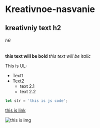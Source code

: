 # Kreativnoe-nasvanie
## kreativniy text h2
###### h6

**this text will be bold**
*this text will be italic*

This is UL:
*  Text1
*  Text2
   *  text 2.1
   *  text 2.2
```javascript
let str = 'this is js code';
```
[this is link](http://github.com)

![this is img](http://user-inages.githubusercontent.com)
